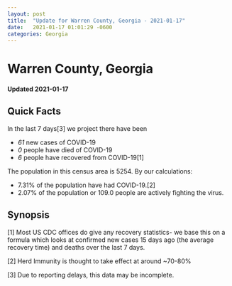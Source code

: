 ```yaml
---
layout: post
title:  "Update for Warren County, Georgia - 2021-01-17"
date:   2021-01-17 01:01:29 -0600
categories: Georgia
---
```


# Warren County, Georgia
#### Updated 2021-01-17

## Quick Facts

In the last 7 days[3] we project there have been
- *61* new cases of COVID-19
- *0* people have died of COVID-19
- *6* people have recovered from COVID-19[1]

The population in this census area is 5254. By our calculations:
- 7.31% of the population have had COVID-19.[2]
- 2.07% of the population or 109.0 people are actively fighting the virus.

## Synopsis




[1] Most US CDC offices do give any recovery statistics- we base this on a formula which looks at confirmed new cases
15 days ago (the average recovery time) and deaths over the last 7 days.

[2] Herd Immunity is thought to take effect at around ~70-80%

[3] Due to reporting delays, this data may be incomplete.
 
    